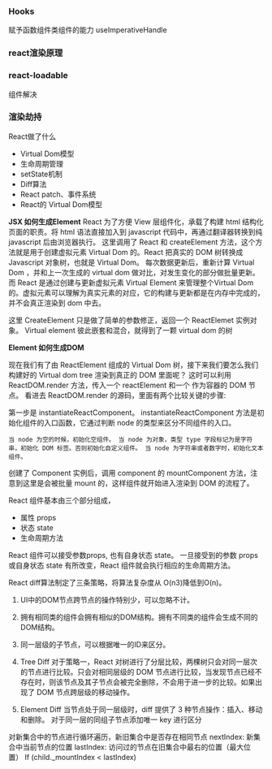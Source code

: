 ### Hooks 
赋予函数组件类组件的能力
useImperativeHandle

### react渲染原理


### react-loadable
组件解决

### 渲染劫持


React做了什么
- Virtual Dom模型
- 生命周期管理
- setState机制
- Diff算法
- React patch、事件系统
- React的 Virtual Dom模型



**JSX 如何生成Element**
React 为了方便 View 层组件化，承载了构建 html 结构化页面的职责。将 html 语法直接加入到 javascript 代码中，再通过翻译器转换到纯 javascript 后由浏览器执行。
这里调用了 React 和 createElement 方法，这个方法就是用于创建虚拟元素 Virtual Dom 的。React 把真实的 DOM 树转换成 Javascript 对象树，也就是 Virtual Dom。 每次数据更新后，重新计算 Virtual Dom ，并和上一次生成的 virtual dom 做对比，对发生变化的部分做批量更新。而 React 是通过创建与更新虚拟元素 Virtual Element 来管理整个Virtual Dom 的。虚拟元素可以理解为真实元素的对应，它的构建与更新都是在内存中完成的，并不会真正渲染到 dom 中去。
                                         
这里 CreateElement 只是做了简单的参数修正，返回一个 ReactElemet 实例对象。
Virtual element 彼此嵌套和混合，就得到了一颗 virtual dom 的树

**Element 如何生成DOM**

现在我们有了由 ReactElement 组成的 Virtual Dom 树，接下来我们要怎么我们构建好的 Virtual dom tree 渲染到真正的 DOM 里面呢？
这时可以利用 ReactDOM.render 方法，传入一个 reactElement 和一个 作为容器的 DOM 节点。
看进去 ReactDOM.render 的源码，里面有两个比较关键的步骤:

第一步是 instantiateReactComponent。
instantiateReactComponent 方法是初始化组件的入口函数，它通过判断 node 的类型来区分不同组件的入口。

`当 node 为空的时候，初始化空组件。
当 node 为对象，类型 type 字段标记为是字符串，初始化 DOM 标签。否则初始化自定义组件。
当 node 为字符串或者数字时，初始化文本组件。`

创建了 Component 实例后，调用 component 的 mountComponent 方法，注意到这里是会被批量 mount 的，这样组件就开始进入渲染到 DOM 的流程了。


React 组件基本由三个部分组成，

- 属性 props
- 状态 state
- 生命周期方法

React 组件可以接受参数props, 也有自身状态 state。
一旦接受到的参数 props 或自身状态 state 有所改变，React 组件就会执行相应的生命周期方法。


React diff算法制定了三条策略，将算法复杂度从 O(n3)降低到O(n)。

1. UI中的DOM节点跨节点的操作特别少，可以忽略不计。
2. 拥有相同类的组件会拥有相似的DOM结构。拥有不同类的组件会生成不同的DOM结构。
3. 同一层级的子节点，可以根据唯一的ID来区分。


1. Tree Diff
对于策略一，React 对树进行了分层比较，两棵树只会对同一层次的节点进行比较。只会对相同层级的 DOM 节点进行比较，当发现节点已经不存在时，则该节点及其子节点会被完全删除，不会用于进一步的比较。如果出现了 DOM 节点跨层级的移动操作。
2. Element Diff
当节点处于同一层级时，diff 提供了 3 种节点操作：插入、移动和删除。
对于同一层的同组子节点添加唯一 key 进行区分

对新集合中的节点进行循环遍历，新旧集合中是否存在相同节点
nextIndex: 新集合中当前节点的位置
lastIndex: 访问过的节点在旧集合中最右的位置（最大位置）
If (child._mountIndex < lastIndex)
